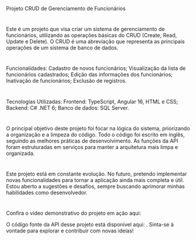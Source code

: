 Projeto CRUD de Gerenciamento de Funcionários
#
Este é um projeto que visa criar um sistema de gerenciamento de funcionários, utilizando as operações básicas do CRUD (Create, Read, Update e Delete). O CRUD é uma abreviação que representa as principais operações de um sistema de banco de dados.
#
Funcionalidades:
Cadastro de novos funcionários;
Visualização da lista de funcionários cadastrados;
Edição das informações dos funcionários;
Inativação de funcionários;
Exclusão de registros.
#
Tecnologias Utilizadas:
Frontend: TypeScript, Angular 16, HTML e CSS;
Backend: C# .NET 6;
Banco de dados: SQL Server.
#
O principal objetivo deste projeto foi focar na lógica do sistema, priorizando a organização e a limpeza do código. Todo o código foi escrito em inglês, seguindo as melhores práticas de desenvolvimento. As funções da API foram estruturadas em serviços para manter a arquitetura mais limpa e organizada.
#
Este projeto está em constante evolução. No futuro, pretendo implementar novas funcionalidades para tornar a aplicação ainda mais completa e útil. Estou aberto a sugestões e desafios, sempre buscando aprimorar minhas habilidades como desenvolvedor.
#
Confira o vídeo demonstrativo do projeto em ação aqui:

O código fonte da API desse projeto está disponível aqui: . Sinta-se à vontade para explorar e contribuir com novas ideias!
